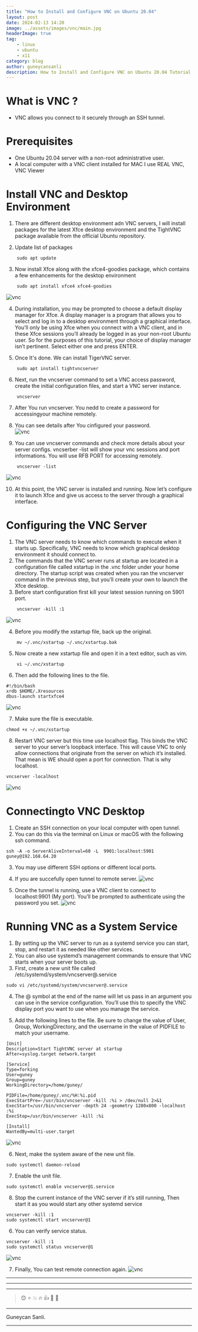 ```yaml
---
title: "How to Install and Configure VNC on Ubuntu 20.04"
layout: post
date: 2024-02-13 14:20
image: ../assets/images/vnc/main.jpg
headerImage: true
tag:
    - linux
    - ubuntu
    - x11
category: blog
author: guneycansanli
description: How to Install and Configure VNC on Ubuntu 20.04 Tutorial
---
```


# What is VNC ?

-   VNC allows you connect to it securely through an SSH tunnel.

# Prerequisites

-   One Ubuntu 20.04 server with a non-root administrative user.
-   A local computer with a VNC client installed for MAC I use REAL VNC, VNC Viewer

# Install VNC and Desktop Environment

1. There are different desktop environment adn VNC servers, I will install packages for the latest Xfce desktop environment and the TightVNC package available from the official Ubuntu repository.

2. Update list of packages

```
    sudo apt update
```

3. Now install Xfce along with the xfce4-goodies package, which contains a few enhancements for the desktop environment

```
    sudo apt install xfce4 xfce4-goodies
```

![vnc][1]

4. During installation, you may be prompted to choose a default display manager for Xfce. A display manager is a program that allows you to select and log in to a desktop environment through a graphical interface. You’ll only be using Xfce when you connect with a VNC client, and in these Xfce sessions you’ll already be logged in as your non-root Ubuntu user. So for the purposes of this tutorial, your choice of display manager isn’t pertinent. Select either one and press ENTER.

5. Once It's done. We can install TigerVNC server.

```
    sudo apt install tightvncserver
```

6. Next, run the vncserver command to set a VNC access password, create the initial configuration files, and start a VNC server instance.

```
    vncserver
```

7. After You run vncserver. You nedd to create a password for accessingyour machine remotely.
8. You can see details after You cinfigured your password.  
   ![vnc][2]

9. You can use vncserver commands and check more details about your server configs. vncserber -list will show your vnc sessions and port informations. You will use RFB PORT for accessing remotely.

```
    vncserver -list
```

![vnc][3]

10. At this point, the VNC server is installed and running. Now let’s configure it to launch Xfce and give us access to the server through a graphical interface.

# Configuring the VNC Server

1. The VNC server needs to know which commands to execute when it starts up. Specifically, VNC needs to know which graphical desktop environment it should connect to.
2. The commands that the VNC server runs at startup are located in a configuration file called xstartup in the .vnc folder under your home directory. The startup script was created when you ran the vncserver command in the previous step, but you’ll create your own to launch the Xfce desktop.
3. Before start configuration first kill your latest session running on 5901 port.

```
    vncserver -kill :1
```

![vnc][4]

4. Before you modify the xstartup file, back up the original.

```
    mv ~/.vnc/xstartup ~/.vnc/xstartup.bak
```

5. Now create a new xstartup file and open it in a text editor, such as vim.

```
    vi ~/.vnc/xstartup
```

6. Then add the following lines to the file.

```
#!/bin/bash
xrdb $HOME/.Xresources
dbus-launch startxfce4
```

![vnc][5]

7. Make sure the file is executable.

```
chmod +x ~/.vnc/xstartup
```

8. Restart VNC server but this time use localhost flag. This binds the VNC server to your server’s loopback interface. This will cause VNC to only allow connections that originate from the server on which it’s installed. That mean is WE should open a port for connection. That is why localhost.

```
vncserver -localhost
```

![vnc][6]

# Connectingto VNC Desktop

1. Create an SSH connection on your local computer with open tunnel.
2. You can do this via the terminal on Linux or macOS with the following ssh command.

```
ssh -A -o ServerAliveInterval=60 -L  9901:localhost:5901 guney@192.168.64.20
```

3. You may use different SSH options or different local ports.
4. If you are succefully open tunnel to remote server.
   ![vnc][7]

5. Once the tunnel is running, use a VNC client to connect to localhost:9901 (My port). You’ll be prompted to authenticate using the password you set.
   ![vnc][8]

# Running VNC as a System Service

1. By setting up the VNC server to run as a systemd service you can start, stop, and restart it as needed like other services.
2. You can also use systemd’s management commands to ensure that VNC starts when your server boots up.
3. First, create a new unit file called /etc/systemd/system/vncserver@.service

```
sudo vi /etc/systemd/system/vncserver@.service
```

4. The @ symbol at the end of the name will let us pass in an argument you can use in the service configuration. You’ll use this to specify the VNC display port you want to use when you manage the service.

5. Add the following lines to the file. Be sure to change the value of User, Group, WorkingDirectory, and the username in the value of PIDFILE to match your username.

```
[Unit]
Description=Start TightVNC server at startup
After=syslog.target network.target

[Service]
Type=forking
User=guney
Group=guney
WorkingDirectory=/home/guney/

PIDFile=/home/guney/.vnc/%H:%i.pid
ExecStartPre=-/usr/bin/vncserver -kill :%i > /dev/null 2>&1
ExecStart=/usr/bin/vncserver -depth 24 -geometry 1280x800 -localhost :%i
ExecStop=/usr/bin/vncserver -kill :%i

[Install]
WantedBy=multi-user.target
```

![vnc][9]

6. Next, make the system aware of the new unit file.

```
sudo systemctl daemon-reload
```

7. Enable the unit file.

```
sudo systemctl enable vncserver@1.service
```

8. Stop the current instance of the VNC server if it’s still running, Then start it as you would start any other systemd service

```
vncserver -kill :1
sudo systemctl start vncserver@1
```

6. You can verify service status.

```
vncserver -kill :1
sudo systemctl status vncserver@1
```

![vnc][10]

7. Finally, You can test remote connection again.
   ![vnc][11]

---

---

---

> :blush: :star: :boom: :fire: :+1: :eyes: :metal:

---

Guneycan Sanli.

---

[1]: ../assets/images/vnc/vnc-1.jpg
[2]: ../assets/images/vnc/vnc-2.jpg
[3]: ../assets/images/vnc/vnc-3.jpg
[4]: ../assets/images/vnc/vnc-4.jpg
[5]: ../assets/images/vnc/vnc-5.jpg
[6]: ../assets/images/vnc/vnc-6.jpg
[7]: ../assets/images/vnc/vnc-7.jpg
[8]: ../assets/images/vnc/vnc-8.jpg
[9]: ../assets/images/vnc/vnc-9.jpg
[10]: ../assets/images/vnc/vnc-10.jpg
[11]: ../assets/images/vnc/vnc-11.jpg

```

```
